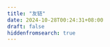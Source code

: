 ```yaml
---
title: "友链"
date: 2024-10-28T00:24:31+08:00
draft: false
hiddenfromsearch: true
---
```


<div class="linkpage"><ul id="friendsList"></ul></div>

<script type="text/javascript">
var myFriends = [
    ["https://www.cnpatrickstar.com/", "https://www.cnpatrickstar.com/images/avatar.jpg", "Patrick Star - 学长", "派大星的石头屋"], 
    ["https://www.f1nley.xyz/", "https://avatars.githubusercontent.com/u/32237950?v=4", "Finley Ge - 学长", "Keep learning, coding, thinking."], 
    ["https://gggaaalleeee.top/", "https://gggaaalleeee.top/image/avatar.jpg", "gggaaallleee - 学长", "阳和启蛰，天雨流芳。"], 
    ["https://www.lonesome.cn/", "https://www.lonesome.cn/assets/avatar.png", "Ximo - 同学", "惜寞的无人小间"], 
    ["https://blog.bluebird.icu/", "https://blog.bluebird.icu/config/head.jpg", "青鸟 - 同学", "青鸟のBlog"], 
    ["https://ljw030710.github.io/", "https://avatars.githubusercontent.com/u/115199222?v=4", "iolzyy - 同学", "人生如一片静水，唯有内心澄澈，方能映照出真正的天地。"],
    ["https://blog.liip.fun/", "https://blog.liip.fun/avatar.jpg", "离谱 - 学弟", "离谱的blog"],
];

// 以下为核心功能内容，修改前请确保理解您的行为内容与可能造成的结果
var  targetList = document.getElementById("friendsList");
while (myFriends.length > 0) {
    var rndNum = 0;
    var friendNode = document.createElement("li");
    var friend_link = document.createElement("a"), 
        friend_img = document.createElement("img"), 
        friend_name = document.createElement("h4"), 
        friend_about = document.createElement("p")
    ;
    friend_link.target = "_blank";
    friend_link.href = myFriends[rndNum][0];
    friend_img.src=myFriends[rndNum][1];
    friend_name.innerText = myFriends[rndNum][2];
    friend_about.innerText = myFriends[rndNum][3];
    friend_link.appendChild(friend_img);
    friend_link.appendChild(friend_name);
    friend_link.appendChild(friend_about);
    friendNode.appendChild(friend_link);
    targetList.appendChild(friendNode);
    myFriends.splice(rndNum, 1);
}
</script>

<style>
.linkpage ul {
    color: rgba(255,255,255,.15)
}

.linkpage ul:after {
    content: " ";
    clear: both;
    display: block
}

.linkpage li {
    float: left;
    width: 48%;
    position: relative;
    -webkit-transition: .3s ease-out;
    transition: .3s ease-out;
    border-radius: 5px;
    line-height: 1.3;
    height: 90px;
    display: block
}

[data-theme='dark'] .linkpage h4 {
    color: #dddddd;
}

.linkpage h3 {
    margin: 15px -25px;
    padding: 0 25px;
    border-left: 5px solid #51aded;
    background-color: #f7f7f7;
    font-size: 25px;
    line-height: 40px
}

.linkpage li:hover {
    background: rgba(230,244,250,.5);
    cursor: pointer
}

.linkpage li a {
    padding: 0 10px 0 90px
}

.linkpage li a img {
    width: 60px;
    height: 60px;
    border-radius: 50%;
    position: absolute;
    top: 15px;
    left: 15px;
    cursor: pointer;
    margin: auto;
    border: none
}

.linkpage li a h4 {
    color: #333;
    font-size: 18px;
    margin: 0 0 7px;
    padding-left: 90px
}

.linkpage li a h4:hover {
    color: #51aded
}

.linkpage li a h4, .linkpage li a p {
    cursor: pointer;
    white-space: nowrap;
    text-overflow: ellipsis;
    overflow: hidden;
    line-height: 1.4;
    margin: 0 !important;
}

.linkpage li a p {
    font-size: 12px;
    color: #999;
    padding-left: 90px
}

@media(max-width: 460px) {
    .linkpage li {
        width:97%
    }

    .linkpage ul {
        padding-left: 5px
    }
}
</style>